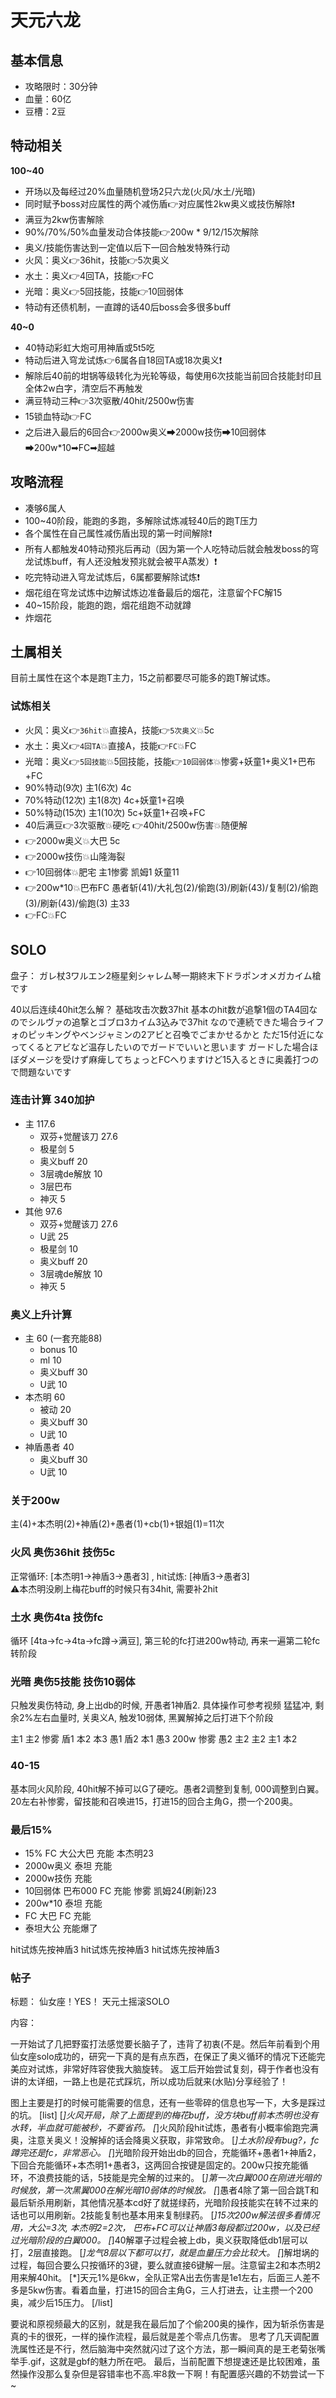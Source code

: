 # 天元六龙

## 基本信息

- 攻略限时：30分钟
- 血量：60亿
- 豆槽：2豆

## 特动相关

**100~40**
- 开场以及每经过20%血量随机登场2只六龙(火风/水土/光暗)
- 同时赋予boss对应属性的两个减伤盾👉对应属性2kw奥义或技伤解除❗
- 满豆为2kw伤害解除
- 90%/70%/50%血量发动合体技能👉200w * 9/12/15次解除
- 奥义/技能伤害达到一定值以后下一回合触发特殊行动
- 火风：奥义👉36hit，技能👉5次奥义
- 水土：奥义👉4回TA，技能👉FC
- 光暗：奥义👉5回技能，技能👉10回弱体
- 特动有还债机制，一直蹲的话40后boss会多很多buff

**40~0**
- 40特动彩虹大炮可用神盾或5t5吃
- 特动后进入穹龙试炼👉6属各自18回TA或18次奥义❗
- 解除后40前的坩锅等级转化为光轮等级，每使用6次技能当前回合技能封印且全体2w白字，清空后不再触发
- 满豆特动三种👉3次驱散/40hit/2500w伤害
- 15锁血特动👉FC
- 之后进入最后的6回合👉2000w奥义➡2000w技伤➡10回弱体➡200w*10➡FC➡超越

## 攻略流程
- 凑够6属人
- 100~40阶段，能跑的多跑，多解除试炼减轻40后的跑T压力
- 各个属性在自己属性减伤盾出现的第一时间解除❗
- 所有人都触发40特动预兆后再动（因为第一个人吃特动后就会触发boss的穹龙试炼buff，有人还没触发预兆就会被平A蒸发）❗
- 吃完特动进入穹龙试炼后，6属都要解除试炼❗
- 烟花组在穹龙试炼中边解试炼边准备最后的烟花，注意留个FC解15
- 40~15阶段，能跑的跑，烟花组跑不动就蹲
- 炸烟花

## 土属相关
目前土属性在这个本是跑T主力，15之前都要尽可能多的跑T解试炼。

### 试炼相关
- 火风：奥义👉`36hit`💥直接A，技能👉`5次奥义`💥5c
- 水土：奥义👉`4回TA`💥直接A，技能👉`FC`💥FC
- 光暗：奥义👉`5回技能`💥5回技能，技能👉`10回弱体`💥惨雾+妖童1+奥义1+巴布+FC
- 90%特动(9次) 主1(6次) 4c
- 70%特动(12次) 主1(8次) 4c+妖童1+召唤
- 50%特动(15次) 主1(10次) 5c+妖童1+召唤+FC
- 40后满豆👉3次驱散💥硬吃 👉40hit/2500w伤害💥随便解
- 👉2000w奥义💥大巴 5c
- 👉2000w技伤💥山隆海裂
- 👉10回弱体💥肥宅 主1惨雾 凯姆1 妖童11
- 👉200w*10💥巴布FC 愚者斩(41)/大礼包(2)/偷跑(3)/刷新(43)/复制(2)/偷跑(3)/刷新(43)/偷跑(3) 主33
- 👉FC💥FC

## SOLO

盘子：
ガレ杖3ワルエン2極星剣シャレム琴一期終末下ドラポンオメガカイム槍です

40以后连续40hit怎么解？
基础攻击次数37hit
基本のhit数が追撃1個のTA4回なのでシルヴァの追撃とゴブロ3カイム3込みで37hit
なので連続できた場合ライフォのピッキングやベンジャミンの2アビと召喚でごまかせるかと
ただ15付近になってくるとアビなど温存したいのでガードでいいと思います
ガードした場合ほぼダメージを受けず麻痺してちょっとFCへりますけど15入るときに奥義打つので問題ないです

### 连击计算 340加护
- 主 117.6
  - 双芬+觉醒该刀 27.6
  - 极星剑 5
  - 奥义buff 20
  - 3层魂de解放 10
  - 3层巴布
  - 神灭 5
- 其他 97.6
  - 双芬+觉醒该刀 27.6
  - U武 25
  - 极星剑 10
  - 奥义buff 20
  - 3层魂de解放 10
  - 神灭 5

### 奥义上升计算
- 主 60 (一套充能88)
  - bonus 10
  - ml 10
  - 奥义buff 30
  - U武 10
- 本杰明 60
  - 被动 20
  - 奥义buff 30
  - U武 10
- 神盾愚者 40
  - 奥义buff 30
  - U武 10

### 关于200w
主(4)+本杰明(2)+神盾(2)+愚者(1)+cb(1)+银姐(1)=11次<br>

### 火风 奥伤36hit 技伤5c
正常循环: [本杰明1→神盾3→愚者3] , hit试炼: [神盾3→愚者3]<br>
⚠️本杰明没刷上梅花buff的时候只有34hit, 需要补2hit

### 土水 奥伤4ta 技伤fc
循环 [4ta→fc→4ta→fc蹲→满豆], 第三轮的fc打进200w特动, 再来一遍第二轮fc转阶段

### 光暗 奥伤5技能 技伤10弱体
只触发奥伤特动, 身上出db的时候, 开愚者1神盾2. 具体操作可参考视频
猛猛冲, 剩余2%左右血量时, 关奥义A, 触发10弱体, 黑翼解掉之后打进下个阶段

主1 主2
惨雾 盾1
本2 本3
愚1 盾2
本1 愚3
200w
惨雾 愚2
主2 主2
主1 本2

### 40-15
基本同火风阶段, 40hit解不掉可以G了硬吃。愚者2调整到复制, 000调整到白翼。
20左右补惨雾，留技能和召唤进15，打进15的回合主角G，攒一个200奥。

### 最后15%
- 15% FC 大公大巴 充能 本杰明23
- 2000w奥义 泰坦 充能
- 2000w技伤 充能
- 10回弱体 巴布000 FC 充能 惨雾 凯姆24(刷新)23
- 200w*10 泰坦 充能
- FC 大巴 FC 充能
- 泰坦大公 充能爆了

hit试炼先按神盾3 hit试炼先按神盾3 hit试炼先按神盾3

### 帖子
标题： 仙女座！YES！ 天元土摇滚SOLO

内容：

一开始试了几把野蛮打法感觉要长脑子了，违背了初衷(不是。然后年前看到个用仙女座solo成功的，研究一下真的是有点东西，在保正了奥义循环的情况下还能完美应对试炼，非常好阵容使我大脑旋转。
返工后开始尝试复刻，碍于作者也没有讲的太详细，一路上也是花式踩坑，所以成功后就来(水贴)分享经验了！

图上主要是打的时候可能需要的信息，还有一些零碎的信息也写一下，大多是踩过的坑。
[list]
[*]火风开局，除了上面提到的梅花buff，没方块buff前本杰明也没有水转，半血就可能被秒，不要省药。
[*]火风阶段hit试炼，愚者有小概率偷跑完满奥，注意关奥义！没解掉的话会降奥义获取，非常致命。
[*]土水阶段有bug?，fc蹲完还是fc，非常恶心。
[*]光暗阶段开始出db的回合，充能循环+愚者1+神盾2，下回合充能循环+本杰明1+愚者3，这两回合按键是固定的。200w只按充能循环，不浪费技能的话，5技能是完全解的过来的。
[*]第一次白翼000在刚进光暗的时候放，第一次黑翼000在解光暗10弱体的时候放。
[*]愚者4除了第一回合跳T和最后斩杀用刷新，其他情况基本cd好了就搓绿药，光暗阶段技能实在转不过来的话也可以用刷新。2技能复制也基本用来复制绿药。
[*]15次200w解法很多看情况用，大公=3次, 本杰明2=2次， 巴布+FC可以让神盾3每段都过200w，以及已经过光暗阶段的白翼000。
[*]40解罩子过程会被上db，奥义获取降低db1层可以打，2层直接跑。
[*]龙气8层以下都可以打，就是血量压力会比较大。
[*]解坩埚的过程，每回合要么只按循环的3键，要么就直接6键解一层。注意留主2和本杰明2用来解40hit。
[*]天元1%是6kw，全队正常A出去伤害是1e1左右，后面三人差不多是5kw伤害。看着血量，打进15的回合主角G，三人打进去，让主攒一个200奥，减少后15压力。
[/list]

要说和原视频最大的区别，就是我在最后加了个偷200奥的操作，因为斩杀伤害是真的卡的很死，一样的操作流程，最后就是差个零点几伤害。
思考了几天调配置洗属性还是不行，然后脑海中突然就闪过了这个方法，那一瞬间真的是王老菊张嘴举手.gif，这就是gbf的魅力所在吧。
最后，当前配置下想提速还是比较困难，虽然操作没那么复杂但是容错率也不高.牢8救一下啊！有配置感兴趣的不妨尝试一下~
